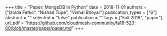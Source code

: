 +++
title = "Paper: MongoDB in Python"
date = 2018-11-01
authors = ["Izolda Fetko", "Nishad Tupe", "Vishal Bhoyar"]
publication_types = ["6"]
abstract = ""
selected = "false"
publication = ""
tags = ["Fall 2018", "paper"]
url_pdf = "https://github.com/cloudmesh-community/fa18-523-60/blob/master/paper/paper.md"
+++

